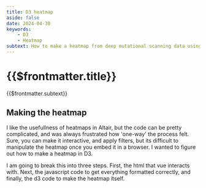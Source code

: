 ```yaml
---
title: D3 heatmap
aside: false
date: 2024-04-30
keywords:
    - D3
    - Heatmap
subtext: How to make a heatmap from deep mutational scanning data using D3, adding some interactivity. This heatmap shows the effect of receptor binding protein mutations on cell entry in CHO-bEFNB2 cells. The 'X' represents the unmutated amino acid.
---
```


# {{$frontmatter.title}}
{{$frontmatter.subtext}}

<script setup>
import Heatmap from "/components/graphs/Heatmap.vue";
</script>

<Heatmap />

## Making the heatmap
I like the usefullness of heatmaps in Altair, but the code can be pretty complicated, and was always frustrated how 'one-way' the process felt. Sure, you can make it interactive, and apply filters, but its difficult to manipulate the heatmap once you embed it in a browser. I wanted to figure out how to make a heatmap in D3. 


I am going to break this into three steps. First, the html that vue interacts with. Next, the javascript code to get everything formatted correctly, and finally, the d3 code to make the heatmap itself. 

